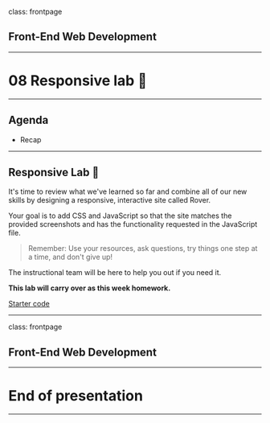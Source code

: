 class: frontpage

<div>
  <h2>Front-End Web Development</h2>
  <hr/>
  <h1>08 Responsive <wbr/>lab &#x1F9EA;</h1>
</div>

---

## Agenda

- Recap

---

## Responsive Lab &#x1F9EA;

It's time to review what we've learned so far and combine all of our new skills by designing a responsive, interactive site called Rover.

Your goal is to add CSS and JavaScript so that the site matches the provided screenshots and has the functionality requested in the JavaScript file.

> Remember: Use your resources, ask questions, try things one step at a time, and don't give up!

The instructional team will be here to help you out if you need it.

**This lab will carry over as this week homework.**

[Starter code](https://github.com/pataruco/fewd/raw/main/labs/responsive-lab/responsive-lab-starter-code.zip)

---

class: frontpage

<div>
  <h2>Front-End Web Development</h2>
  <hr/>
  <h1>End of presentation</h1>
</div>

---
